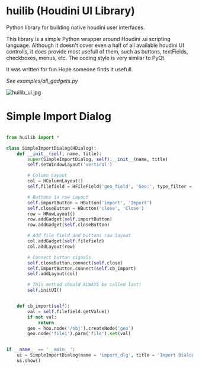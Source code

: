 huilib (Houdini UI Library)
=========

Python library for building native houdini user interfaces.

This library is a simple Python wrapper around Houdini .ui scripting language. Although it doesn't cover even a half of all available houdini UI controlls, it does provide most usefull of them, such as buttons, textFields, checkboxes, menus, etc.
The coding style is very similar to PyQt.

It was written for fun.Hope someone finds it usefull.

*See examples/all_gadgets.py*

![huilib_ui.jpg](https://bitbucket.org/repo/q9KEkp/images/3011376572-huilib_ui.jpg)

# Simple Import Dialog

```python

from huilib import *

class SimpleImportDialog(HDialog):
    def __init__(self, name, title):
        super(SimpleImportDialog, self).__init__(name, title)
        self.setWindowLayout('vertical')

        # Column Layout
        col = HColumnLayout()
        self.filefield = HFileField('geo_field', 'Geo:', type_filter = 'geo')

        # Buttons in row Layout
        self.importButton = HButton('import', 'Import')
        self.closeButton = HButton('close', 'Close')
        row = HRowLayout()
        row.addGadget(self.importButton)
        row.addGadget(self.closeButton)

        # Add file field and buttons raw layout
        col.addGadget(self.filefield)
        col.addLayout(row)

        # Connect button signals
        self.closeButton.connect(self.close)
        self.importButton.connect(self.cb_import)
        self.addLayout(col)

        # This method should ALWAYS be called last!
        self.initUI()


    def cb_import(self):
        val = self.filefield.getValue()
        if not val:
            return
        geo = hou.node('/obj').createNode('geo')
        geo.node('file1').parm('file').set(val)


if __name__ == '__main__':
    ui = SimpleImportDialog(name = 'import_dlg', title = 'Import Dialog')
    ui.show()
    
```
